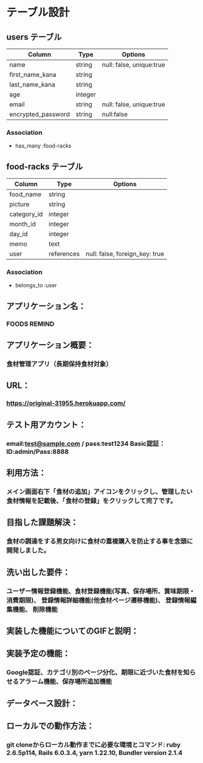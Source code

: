 # テーブル設計
## users テーブル

| Column            | Type       | Options                   |
| ----------------- | ---------- | --------------------------|
| name              | string     |  null: false, unique:true |
| first_name_kana   | string     |                           |
| last_name_kana    | string     |                           |
| age               | integer    |                           |
| email             | string     |  null: false, unique:true |
| encrypted_password| string     |  null:false               |

### Association

- has_many :food-racks
## food-racks テーブル

| Column          | Type       | Options                        |
| --------------- | -----------| -------------------------------|
| food_name       | string     |                                |
| picture         | string     |                                |
| category_id     | integer    |                                |
| month_id        | integer    |                                |
| day_id          | integer    |                                |
| memo            | text       |                                |
| user            | references | null: false, foreign_key: true |
### Association

- belongs_to :user

## アプリケーション名：
### FOODS REMIND
## アプリケーション概要：
### 食材管理アプリ（長期保持食材対象）
## URL：
### https://original-31955.herokuapp.com/
## テスト用アカウント：
### email:test@sample.com / pass:test1234  Basic認証： ID:admin/Pass:8888
## 利用方法：
### メイン画面右下「食材の追加」アイコンをクリックし、管理したい食材情報を記載後、「食材の登録」をクリックして完了です。
## 目指した課題解決：
### 食材の調達をする男女向けに食材の重複購入を防止する事を念頭に開発しました。
## 洗い出した要件：
### ユーザー情報登録機能、食材登録機能(写真、保存場所、賞味期限・消費期限)、 登録情報詳細機能(他食材ページ遷移機能)、 登録情報編集機能、 削除機能
## 実装した機能についてのGIFと説明：
### 
## 実装予定の機能：
### Google認証、カテゴリ別のページ分化、期限に近づいた食材を知らせるアラーム機能、保存場所追加機能
## データベース設計：
### 
## ローカルでの動作方法：
### git cloneからローカル動作までに必要な環境とコマンド: ruby 2.6.5p114, Rails 6.0.3.4, yarn 1.22.10, Bundler version 2.1.4